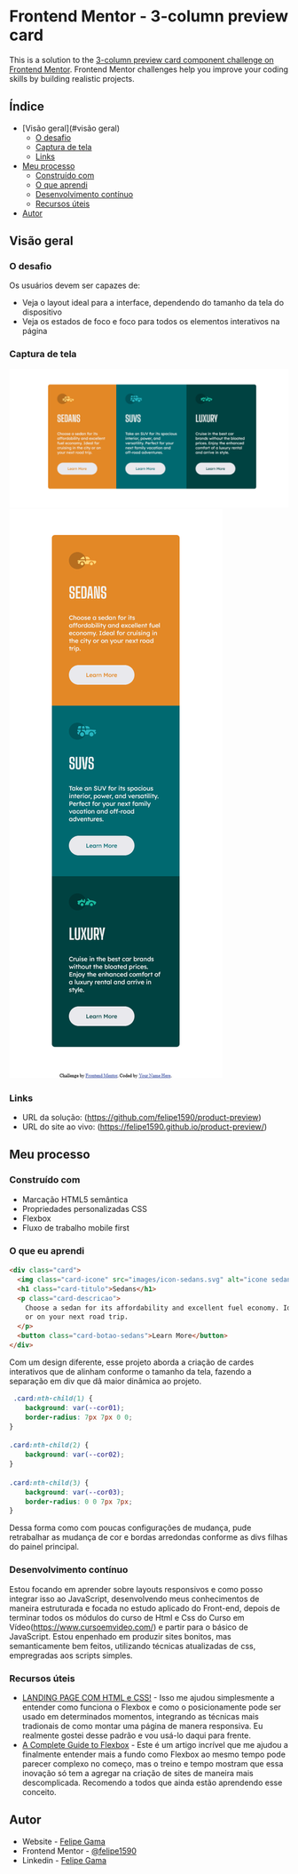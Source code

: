 # Frontend Mentor - 3-column preview card

This is a solution to the [3-column preview card component challenge on Frontend Mentor](https://www.frontendmentor.io/challenges/3column-preview-card-component-pH92eAR2-). Frontend Mentor challenges help you improve your coding skills by building realistic projects. 

## Índice

- [Visão geral](#visão geral)
   - [O desafio](#o-desafio)
   - [Captura de tela](#captura-de-tela)
   - [Links](#links)
- [Meu processo](#meu-processo)
   - [Construído com](#construído-com)
   - [O que aprendi](#o-que-aprendi)
   - [Desenvolvimento contínuo](#desenvolvimento-contínuo)
   - [Recursos úteis](#useful-resources)
- [Autor](#autor)

## Visão geral

### O desafio

Os usuários devem ser capazes de:

- Veja o layout ideal para a interface, dependendo do tamanho da tela do dispositivo
- Veja os estados de foco e foco para todos os elementos interativos na página

### Captura de tela

![](./screenshots/desktop.png)
![](./screenshots/mobile.png)

### Links

- URL da solução: (https://github.com/felipe1590/product-preview)
- URL do site ao vivo: (https://felipe1590.github.io/product-preview/)

## Meu processo

### Construído com

- Marcação HTML5 semântica
- Propriedades personalizadas CSS
- Flexbox
- Fluxo de trabalho mobile first

### O que eu aprendi

```html
<div class="card">
  <img class="card-icone" src="images/icon-sedans.svg" alt="icone sedan">
  <h1 class="card-titulo">Sedans</h1>
  <p class="card-descricao">
    Choose a sedan for its affordability and excellent fuel economy. Ideal for cruising in the city
    or on your next road trip.
  </p>
  <button class="card-botao-sedans">Learn More</button>
</div>
```
Com um design diferente, esse projeto aborda a criação de cardes interativos que de alinham conforme o tamanho da tela, fazendo a separação em div que dâ maior dinâmica ao projeto. 

```css
 .card:nth-child(1) {
    background: var(--cor01);
    border-radius: 7px 7px 0 0;
}

.card:nth-child(2) {
    background: var(--cor02);
}

.card:nth-child(3) {
    background: var(--cor03);
    border-radius: 0 0 7px 7px;
}
```
Dessa forma como com poucas configurações de mudança, pude retrabalhar as mudança de cor e bordas arredondas conforme as divs filhas do painel principal.

### Desenvolvimento contínuo

Estou focando em aprender sobre layouts responsivos e como posso integrar isso ao JavaScript, desenvolvendo meus conhecimentos de maneira estruturada e focada no estudo aplicado do Front-end, depois de terminar todos os módulos do curso de Html e Css do Curso em Vídeo(https://www.cursoemvideo.com/) e partir para o básico de JavaScript. Estou enpenhado em produzir sites bonitos, mas semanticamente bem feitos, utilizando técnicas atualizadas de css, empregradas aos scripts simples.

### Recursos úteis

- [LANDING PAGE COM HTML e CSS!](https://www.youtube.com/watch?v=llF6vD-RljE&ab_channel=RafaellaBallerini) - Isso me ajudou simplesmente a entender como funciona o Flexbox e como o posicionamente pode ser usado em determinados momentos, integrando as técnicas mais tradionais de como montar uma página de manera responsiva. Eu realmente gostei desse padrão e vou usá-lo daqui para frente.
- [A Complete Guide to Flexbox](https://css-tricks.com/snippets/css/a-guide-to-flexbox/) - Este é um artigo incrível que me ajudou a finalmente entender mais a fundo como Flexbox ao mesmo tempo pode parecer complexo no começo, mas o treino e tempo mostram que essa inovação só tem a agregar na criação de sites de maneira mais descomplicada. Recomendo a todos que ainda estão aprendendo esse conceito.

## Autor

- Website - [Felipe Gama](https://felipe1590.github.io/portfolio/)
- Frontend Mentor - [@felipe1590](https://www.frontendmentor.io/profile/felipe1590)
- Linkedin - [Felipe Gama](https://www.linkedin.com/in/felipe-gama-3a5638265/)